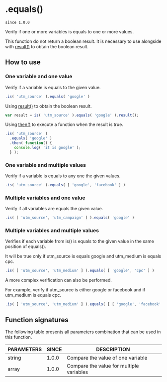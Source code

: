 # .equals()

`since 1.0.0`

Verify if one or more variables is equals to one or more values.

This function do not return a boolean result. It is necessary to use alongside with [result()](result.md) to obtain the boolean result.

## How to use

### One variable and one value

Verify if a variable is equals to the given value.

```javascript
.is( 'utm_source' ).equals( 'google' )
```

Using [result()](result.md) to obtain the boolean result.

```javascript
var result = is( 'utm_source' ).equals( 'google' ).result();
```

Using [then()](then.md) to execute a function when the result is true.

```javascript
.is( 'utm_source' )
  .equals( 'google' )
  .then( function() {
    console.log( 'it is google' );
  } );
```

### One variable and multiple values

Verify if a variable is equals to any one the given values.

```javascript
.is( 'utm_source' ).equals( [ 'google', 'facebook' ] )
```

### Multiple variables and one value

Verify if all variables are equals the given value.

```javascript
.is( [ 'utm_source', 'utm_campaign' ] ).equals( 'google' )
```

### Multiple variables and multiple values

Verifies if each variable from is() is equals to the given value in the same position of equals().

It will be true only if utm_source is equals google and utm_medium is equals cpc.

```javascript
.is( [ 'utm_source', 'utm_medium' ] ).equals( [ 'google', 'cpc' ] )
```

A more complex verification can also be performed.

For example, verify if utm_source is either google or facebook and if utm_medium is equals cpc.

```javascript
.is( [ 'utm_source', 'utm_medium' ] ).equals( [ [ 'google', 'facebook' ], 'cpc' ] )
```

## Function signatures

The following table presents all parameters combination that can be used in this function.

| PARAMETERS | SINCE | DESCRIPTION |
| ---------- | ----- | ----------- |
| string     | 1.0.0 | Compare the value of one variable |
| array      | 1.0.0 | Compare the value for multiple variables |
